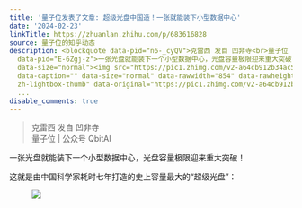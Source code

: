 ```yaml
---
title: '量子位发表了文章: 超级光盘中国造！一张就能装下小型数据中心'
date: '2024-02-23'
linkTitle: https://zhuanlan.zhihu.com/p/683616828
source: 量子位的知乎动态
description: <blockquote data-pid="n6-_cyQV">克雷西 发自 凹非寺<br>量子位 | 公众号 QbitAI</blockquote><p
  data-pid="E-6Zgj-z">一张光盘就能装下一个小型数据中心，光盘容量极限迎来重大突破！</p><p data-pid="TXjL58UK">这就是由中国科学家耗时七年打造的史上容量最大的“超级光盘”：</p><figure
  data-size="normal"><img src="https://pic1.zhimg.com/v2-a64cb912b34ac576a3ff146503b4f030_1440w.jpg"
  data-caption="" data-size="normal" data-rawwidth="854" data-rawheight="548" class="origin_image
  zh-lightbox-thumb" data-original="https://pic1.zhimg.com/v2-a64cb912b34ac576a3ff146503b4f030_r.jpg"
  ...
disable_comments: true
---
```

<blockquote data-pid="n6-_cyQV">克雷西 发自 凹非寺<br>量子位 | 公众号 QbitAI</blockquote><p data-pid="E-6Zgj-z">一张光盘就能装下一个小型数据中心，光盘容量极限迎来重大突破！</p><p data-pid="TXjL58UK">这就是由中国科学家耗时七年打造的史上容量最大的“超级光盘”：</p><figure data-size="normal"><img src="https://pic1.zhimg.com/v2-a64cb912b34ac576a3ff146503b4f030_1440w.jpg" data-caption="" data-size="normal" data-rawwidth="854" data-rawheight="548" class="origin_image zh-lightbox-thumb" data-original="https://pic1.zhimg.com/v2-a64cb912b34ac576a3ff146503b4f030_r.jpg" ...